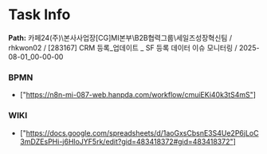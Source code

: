 # Task Info

**Path:** 카페24(주)\본사사업장\[CG]MI본부\B2B협력그룹\세일즈성장혁신팀 / rhkwon02 / [283167] CRM 등록_업데이트 _ SF 등록 데이터 이슈 모니터링 / 2025-08-01_00-00-00

### BPMN
- ["https://n8n-mi-087-web.hanpda.com/workflow/cmuiEKi40k3tS4mS"]

### WIKI
- ["https://docs.google.com/spreadsheets/d/1aoGxsCbsnE3S4Ue2P6jLoC3mDZEsPHi-j6HloJYF5rk/edit?gid=483418372#gid=483418372"]

